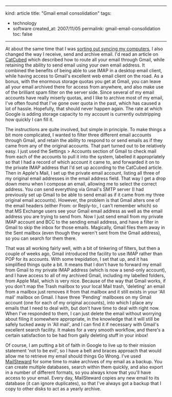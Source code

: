 -----
kind: article
title: "Gmail email consolidation"
tags:
- technology
- software
created_at: 2007/11/05
permalink: gmail-email-consolidation
toc: false
-----

<p>At about the same time that I was <a href="http://www.rousette.org.uk/blog/archives/synching-my-macs-part-two/">sorting out syncing my computers</a>, I also changed the way I receive, send and archive email. I'd read an article on <a href="http://catcubed.com/2007/07/23/gmail-imap-and-iphones-part-2-the-tutorial/">CatCubed</a> which described how to route all your email through Gmail, while retaining the ability to send email using your own email address. It combined the benefits of being able to use IMAP in a desktop email client, while having access to Gmail's excellent web email client on the road. As a bonus, with the enormous storage quotas you get at Gmail, you can leave all your email archived there for access from anywhere, and also make use of the brilliant spam filter on the server side. Since several of my email accounts have really miserly quotas, and I like to archive most of my email, I've often found that I've gone over quota in the past, which has caused a lot of hassle. Hopefully, that should never happen again. The rate at which Google is adding storage capacity to my account is currently outstripping how quickly I can fill it.</p>


<p>The instructions are quite involved, but simple in principle. To make things a bit more complicated, I wanted to filter three different email accounts through Gmail, and retain the ability to respond to or send emails as if they came from any of the original accounts. That part turned out to be relatively easy. I just used the Settings > Accounts section of Gmail to check mail from each of the accounts to pull it into the system, labelled it appropriately so that I had a record of which account it came to, and forwarded it on to the private IMAP address that I'd set up according to the CatCubed article. Then in Apple's Mail, I set up the private email account, listing all three of my original email addresses in the email address field. That way I get a drop down menu when I compose an email, allowing me to select the correct address. You <em>can</em> send everything via Gmail's SMTP server (I had previously set up Gmail to be able to send email as if it came from my three original email accounts). However, the problem is that Gmail alters one of the email headers (either From: or Reply-to:, I can't remember which) so that MS Exchange users see your Gmail email address as well as the email address you are trying to send from. Now I just send email from my private IMAP account and BCC to the sending email address, and have a filter in Gmail to skip the inbox for those emails. Magically, Gmail files them away in the Sent mailbox (even though they weren't sent from the Gmail address), so you can search for them there.</p>

<p>That was all working fairly well, with a bit of tinkering of filters, but then a couple of weeks ago, Gmail introduced the facility to use IMAP rather than POP for its accounts. With some trepidation, I set that up, and it has simplified things quite a bit. It means that I don't have to forward my email from Gmail to my private IMAP address (which is now a send-only account), and I have access to all of my archived Gmail, including my labelled folders, from Apple Mail, which is very nice. Because of the way that Gmail works, if you don't map the Trash mailbox to your local Mail trash, 'deleting' an email from a mailbox just removes it from that mailbox and it still exists in your 'All mail' mailbox on Gmail. I have three 'Pending' mailboxes on my Gmail account (one for each of my original accounts), into which I place any emails that I need to deal with, but don't have time to deal with right now. When I've responded to them, I can just delete the email without worrying about filing it somewhere appropriate, in the knowledge that it will still be safely tucked away in 'All mail', and I can find it if necessary with Gmail's excellent search facility. It makes for a very smooth workflow, and there's a certain satisfaction to be had from gaily deleting stuff in your inbox!</p>

<p>Of course, I am putting a bit of faith in Google to live up to their mission statement 'not to be evil', so I have a belt and braces approach that would allow me to retrieve my email should things Go Wrong. I've used <a href="http://www.mailsteward.com/">MailSteward</a> for some time to make archives of my email as a backup. You can create multiple databases, search within them quickly, and also export in a number of different formats, so you always know that you'll have access to your email. Every day, MailSteward copies any new email to its database (it can ignore duplicates), so that I've always got a backup that I copy to other disks to act as a yearly archive.</p>
